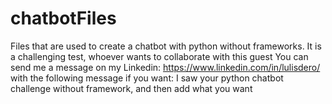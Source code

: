 # chatbotFiles
Files that are used to create a chatbot with python without frameworks.  It is a challenging test, whoever wants to collaborate with this guest  You can send me a message on my Linkedin: https://www.linkedin.com/in/lulisdero/  with the following message if you want: I saw your python chatbot challenge without framework, and then add what you want
